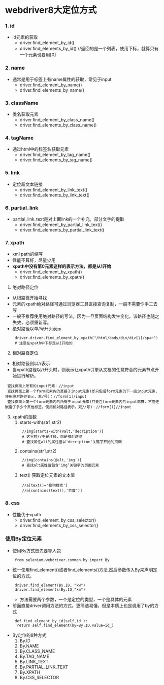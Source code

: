 # webdriver8大定位方式

### 1. id
* id元素的获取
  * driver.find_element_by_id()
  * driver.find_elements_by_id() //返回的是一个列表，使用下标，就算只有一个元素也要用[0]
### 2. name
* 通常是用于标签上有name属性的获取，常见于input
  * driver.find_element_by_name()
  * driver.find_elements_by_name()
### 3. className
* 类名获取元素
  * driver.find_element_by_class_name()
  * driver.find_elements_by_class_name()
### 4. tagName
* 通过html中的标签名获取元素
  * driver.find_element_by_tag_name()
  * driver.find_elements_by_tag_name()
### 5. link
* 定位超文本链接
  * driver.find_element_by_link_text()
  * driver.find_elements_by_link_text()

### 6. partial_link
* partial_link_text是对上面link的一个补充，部分文字的提取
  * driver.find_element_by_partial_link_text()
  * driver.find_elements_by_partial_link_text()
### 7. xpath
* xml path的缩写
* 性能不算好，尽量少用
* **xpath中没有第0元素这样的表示方法，都是从1开始**
  * driver.find_element_by_xpath()
  * driver.find_elements_by_xpath()
1. 绝对路径定位
  * 从根路径开始寻找
  * 元素的xpath绝对路径可通过浏览器工具直接查询复制，一般不需要你手工去写
  * 一般不推荐使用绝对路径的写法，因为一旦页面结构发生变化，该路径也随之失效，必须重新写。
  * 绝对路径以单/号开头表示
    ```
     driver.driver.find_element_by_xpath("/html/body/div/div[1]/span")
     # 注意在xpath中下标是从1开始的
    ```

2. 相对路径定位
  * 相对路径则以//表示
  * 当xpath路径以//开头时，则表示让xpath引擎从文档的任意符合的元素节点开始进行解析。
  ```
   查找页面上所有的input元素：//input
   查找页面上第一个form元素内的直接子input元素(即只包括form元素的下一级input元素，使用绝对路径表示，单/号)：//form[1]/input
   查找页面上第一个form元素内的所有子input元素(只要在form元素内的input都算，不管还嵌套了多少个其他标签，使用相对路径表示，双//号)：//form[1]//input
  ```
3. xpath的函数
   1. starts-with(str1,str2)
      ```
       //img[starts-with(@alt,'decription')]
       # 这里的//不是注释，而是相对路径
       # 查找属性alt的属性值以'decription'关键字开始的页面
      ```
   2. contains(str1,str2)
      ```
       //img[contains(@alt,'img')]
       # 查找alt属性值包含‘img’关键字的页面元素
      ```
   3. text() 获取定位元素的文本值
      ```
       //a[text()='搜狗搜索']
       //a[contains(text(),'百度')]
      ```
     
### 8. css
* 性能优于xpath
  * driver.find_element_by_css_selector()
  * driver.find_elements_by_css_selector()


### 使用By定位元素
* 使用By方式首先要导入包
  ```
   from selenium.webdriver.common.by import By
  ```
* 统一使用find_element()或者find_elements()方法,然后参数传入By来声明定位的方式。
  ```
   driver.find_element(By.ID, "kw")
   driver.find_elements(By.ID,"kw")
  ```
  * 方法需要两个参数，一个是定位的类型，一个是具体的元素
* 前面直接driver调用方法的方式，更简洁易懂，但是本质上也是调用了by的方式
  ```
   def find_element_by_id(self,id_):
    return self.find_element(by=By.ID,value=id_)
  ```
* By定位的8种方式
  1. By.ID
  2. By.NAME
  3. By.CLASS_NAME
  4. By.TAG_NAME
  5. By.LINK_TEXT
  6. By.PARTIAL_LINK_TEXT
  7. By.XPATH
  8. By.CSS_SELECTOR


